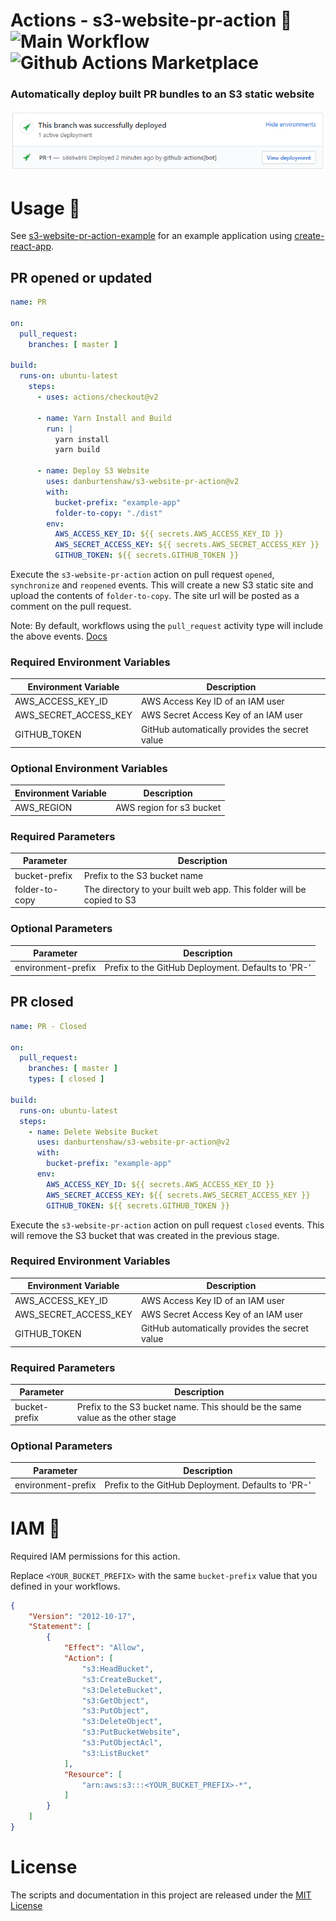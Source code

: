 # Actions - s3-website-pr-action 🚀 ![Main Workflow](https://github.com/danburtenshaw/s3-website-pr-action/workflows/Main%20Workflow/badge.svg) ![Github Actions Marketplace](https://img.shields.io/badge/Marketplace-Github%20Action-brightgreen)

### Automatically deploy built PR bundles to an S3 static website

![Example](Example.png?raw=true)

# Usage 📝

See [s3-website-pr-action-example](https://github.com/danburtenshaw/s3-website-pr-action-example) for an example application using [create-react-app](https://github.com/facebook/create-react-app).

## PR opened or updated

```yaml
name: PR

on:
  pull_request:
    branches: [ master ]

build:
  runs-on: ubuntu-latest
    steps:
      - uses: actions/checkout@v2

      - name: Yarn Install and Build
        run: |
          yarn install
          yarn build

      - name: Deploy S3 Website
        uses: danburtenshaw/s3-website-pr-action@v2
        with:
          bucket-prefix: "example-app"
          folder-to-copy: "./dist"
        env:
          AWS_ACCESS_KEY_ID: ${{ secrets.AWS_ACCESS_KEY_ID }}
          AWS_SECRET_ACCESS_KEY: ${{ secrets.AWS_SECRET_ACCESS_KEY }}
          GITHUB_TOKEN: ${{ secrets.GITHUB_TOKEN }}
```

Execute the `s3-website-pr-action` action on pull request `opened`, `synchronize` and `reopened` events. This will create a new S3 static site and upload the contents of `folder-to-copy`.
The site url will be posted as a comment on the pull request.  

Note: By default, workflows using the `pull_request` activity type will include the above events. [Docs](https://help.github.com/en/actions/reference/events-that-trigger-workflows#pull-request-event-pull_request)

### Required Environment Variables

Environment Variable | Description
------------ | -------------
AWS_ACCESS_KEY_ID | AWS Access Key ID of an IAM user
AWS_SECRET_ACCESS_KEY | AWS Secret Access Key of an IAM user
GITHUB_TOKEN | GitHub automatically provides the secret value

### Optional Environment Variables

Environment Variable | Description
------------ | -------------
AWS_REGION | AWS region for s3 bucket

### Required Parameters

Parameter | Description
------------ | -------------
bucket-prefix | Prefix to the S3 bucket name
folder-to-copy | The directory to your built web app. This folder will be copied to S3

### Optional Parameters

Parameter | Description
------------ | -------------
environment-prefix | Prefix to the GitHub Deployment. Defaults to 'PR-'

## PR closed

```yaml
name: PR - Closed

on:
  pull_request:
    branches: [ master ]
    types: [ closed ]

build:
  runs-on: ubuntu-latest
  steps:
    - name: Delete Website Bucket
      uses: danburtenshaw/s3-website-pr-action@v2
      with:
        bucket-prefix: "example-app"
      env:
        AWS_ACCESS_KEY_ID: ${{ secrets.AWS_ACCESS_KEY_ID }}
        AWS_SECRET_ACCESS_KEY: ${{ secrets.AWS_SECRET_ACCESS_KEY }}
        GITHUB_TOKEN: ${{ secrets.GITHUB_TOKEN }}
```

Execute the `s3-website-pr-action` action on pull request `closed` events. This will remove the S3 bucket that was created in the previous stage.

### Required Environment Variables

Environment Variable | Description
------------ | -------------
AWS_ACCESS_KEY_ID | AWS Access Key ID of an IAM user
AWS_SECRET_ACCESS_KEY | AWS Secret Access Key of an IAM user
GITHUB_TOKEN | GitHub automatically provides the secret value

### Required Parameters

Parameter | Description
------------ | -------------
bucket-prefix | Prefix to the S3 bucket name. This should be the same value as the other stage

### Optional Parameters

Parameter | Description
------------ | -------------
environment-prefix | Prefix to the GitHub Deployment. Defaults to 'PR-'

# IAM 🔐

Required IAM permissions for this action.

Replace `<YOUR_BUCKET_PREFIX>` with the same `bucket-prefix` value that you defined in your workflows.

```json
{
    "Version": "2012-10-17",
    "Statement": [
        {
            "Effect": "Allow",
            "Action": [
                "s3:HeadBucket",
                "s3:CreateBucket",
                "s3:DeleteBucket",
                "s3:GetObject",
                "s3:PutObject",
                "s3:DeleteObject",
                "s3:PutBucketWebsite",
                "s3:PutObjectAcl",
                "s3:ListBucket"
            ],
            "Resource": [
                "arn:aws:s3:::<YOUR_BUCKET_PREFIX>-*",
            ]
        }
    ]
}
```

# License

The scripts and documentation in this project are released under the [MIT License](LICENSE)
